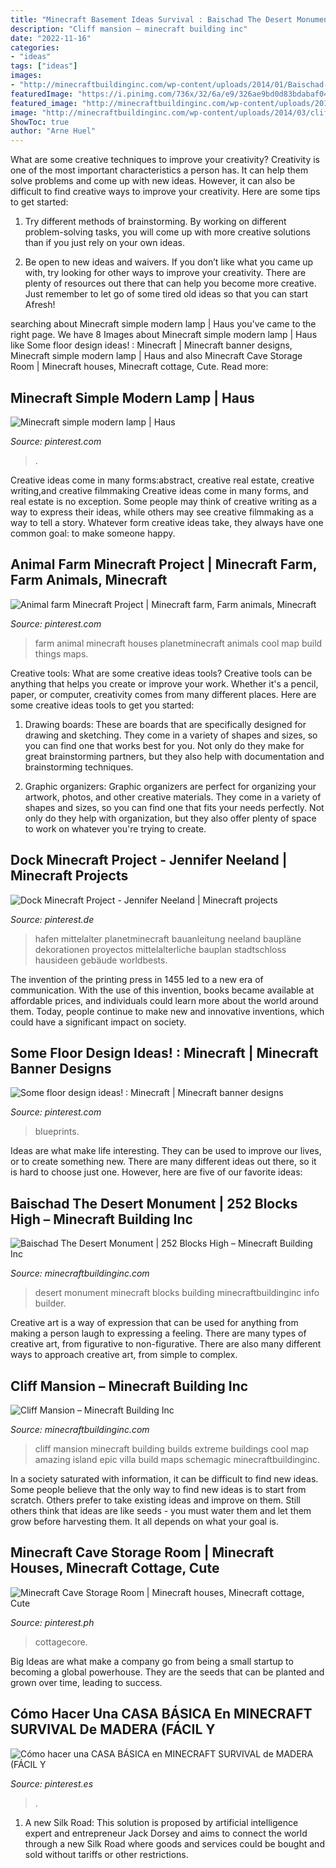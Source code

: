 ```yaml
---
title: "Minecraft Basement Ideas Survival : Baischad The Desert Monument"
description: "Cliff mansion – minecraft building inc"
date: "2022-11-16"
categories:
- "ideas"
tags: ["ideas"]
images:
- "http://minecraftbuildinginc.com/wp-content/uploads/2014/01/Baischad-The-Desert-Monument-252-Blocks-High-minecraft-building-ideas-4.jpg"
featuredImage: "https://i.pinimg.com/736x/32/6a/e9/326ae9bd0d83bdabaf045e8a80dbc296.jpg"
featured_image: "http://minecraftbuildinginc.com/wp-content/uploads/2014/03/cliff-mansion-minecraft-building-ideas-3.jpg"
image: "http://minecraftbuildinginc.com/wp-content/uploads/2014/03/cliff-mansion-minecraft-building-ideas-3.jpg"
ShowToc: true
author: "Arne Huel"
---
```



What are some creative techniques to improve your creativity?
Creativity is one of the most important characteristics a person has. It can help them solve problems and come up with new ideas. However, it can also be difficult to find creative ways to improve your creativity. Here are some tips to get started: 
1. Try different methods of brainstorming. By working on different problem-solving tasks, you will come up with more creative solutions than if you just rely on your own ideas.

2. Be open to new ideas and waivers. If you don’t like what you came up with, try looking for other ways to improve your creativity. There are plenty of resources out there that can help you become more creative. Just remember to let go of some tired old ideas so that you can start Afresh!

	

		
searching about Minecraft simple modern lamp | Haus you've came to the right page. We have 8 Images about Minecraft simple modern lamp | Haus like Some floor design ideas! : Minecraft | Minecraft banner designs, Minecraft simple modern lamp | Haus and also Minecraft Cave Storage Room | Minecraft houses, Minecraft cottage, Cute. Read more:
		
    
## Minecraft Simple Modern Lamp | Haus

<img loading=lazy src="https://i.pinimg.com/736x/37/64/2e/37642e9c0d69313afaa33220d9d5a620.jpg" onerror="this.onerror=null;this.src='https://tse2.mm.bing.net/th?id=OIP.fEQLHCgRxqAO5GtrM9rpBwHaLH&amp;pid=15.1';" alt="Minecraft simple modern lamp | Haus">

_Source: pinterest.com_

>. 

	

Creative ideas come in many forms:abstract, creative real estate, creative writing,and creative filmmaking
Creative ideas come in many forms, and real estate is no exception. Some people may think of creative writing as a way to express their ideas, while others may see creative filmmaking as a way to tell a story. Whatever form creative ideas take, they always have one common goal: to make someone happy.

    
## Animal Farm Minecraft Project | Minecraft Farm, Farm Animals, Minecraft

<img loading=lazy src="https://i.pinimg.com/736x/23/7e/56/237e5652747f88318e74e541cd005f78.jpg" onerror="this.onerror=null;this.src='https://tse4.mm.bing.net/th?id=OIP.2hHLKgTCzquIVMbxxCkTpAHaFe&amp;pid=15.1';" alt="Animal farm Minecraft Project | Minecraft farm, Farm animals, Minecraft">

_Source: pinterest.com_

>farm animal minecraft houses planetminecraft animals cool map build things maps. 

	

Creative tools: What are some creative ideas tools?
Creative tools can be anything that helps you create or improve your work. Whether it's a pencil, paper, or computer, creativity comes from many different places. Here are some creative ideas tools to get you started:
1. Drawing boards: These are boards that are specifically designed for drawing and sketching. They come in a variety of shapes and sizes, so you can find one that works best for you. Not only do they make for great brainstorming partners, but they also help with documentation and brainstorming techniques.

2. Graphic organizers: Graphic organizers are perfect for organizing your artwork, photos, and other creative materials. They come in a variety of shapes and sizes, so you can find one that fits your needs perfectly. Not only do they help with organization, but they also offer plenty of space to work on whatever you're trying to create.

    
## Dock Minecraft Project - Jennifer Neeland | Minecraft Projects

<img loading=lazy src="https://i.pinimg.com/736x/32/6a/e9/326ae9bd0d83bdabaf045e8a80dbc296.jpg" onerror="this.onerror=null;this.src='https://tse3.mm.bing.net/th?id=OIP.xgteAojfwoHZMh8kI6PuRwHaD6&amp;pid=15.1';" alt="Dock Minecraft Project - Jennifer Neeland | Minecraft projects">

_Source: pinterest.de_

>hafen mittelalter planetminecraft bauanleitung neeland baupläne dekorationen proyectos mittelalterliche bauplan stadtschloss hausideen gebäude worldbests. 

	

The invention of the printing press in 1455 led to a new era of communication. With the use of this invention, books became available at affordable prices, and individuals could learn more about the world around them. Today, people continue to make new and innovative inventions, which could have a significant impact on society.

    
## Some Floor Design Ideas! : Minecraft | Minecraft Banner Designs

<img loading=lazy src="https://i.pinimg.com/736x/4b/2d/c4/4b2dc4a023b749c83ae54151bbb1f553.jpg" onerror="this.onerror=null;this.src='https://tse3.mm.bing.net/th?id=OIP.nbkKP9z2mgLV3zQlGuSIjQHaHY&amp;pid=15.1';" alt="Some floor design ideas! : Minecraft | Minecraft banner designs">

_Source: pinterest.com_

>blueprints. 

	

Ideas are what make life interesting. They can be used to improve our lives, or to create something new. There are many different ideas out there, so it is hard to choose just one. However, here are five of our favorite ideas: 

    
## Baischad The Desert Monument | 252 Blocks High – Minecraft Building Inc

<img loading=lazy src="http://minecraftbuildinginc.com/wp-content/uploads/2014/01/Baischad-The-Desert-Monument-252-Blocks-High-minecraft-building-ideas-4.jpg" onerror="this.onerror=null;this.src='https://tse1.mm.bing.net/th?id=OIP.z8yBQPbnZ3NknHECjAyqtAHaEW&amp;pid=15.1';" alt="Baischad The Desert Monument | 252 Blocks High – Minecraft Building Inc">

_Source: minecraftbuildinginc.com_

>desert monument minecraft blocks building minecraftbuildinginc info builder. 

	

Creative art is a way of expression that can be used for anything from making a person laugh to expressing a feeling. There are many types of creative art, from figurative to non-figurative. There are also many different ways to approach creative art, from simple to complex.

    
## Cliff Mansion – Minecraft Building Inc

<img loading=lazy src="http://minecraftbuildinginc.com/wp-content/uploads/2014/03/cliff-mansion-minecraft-building-ideas-3.jpg" onerror="this.onerror=null;this.src='https://tse2.mm.bing.net/th?id=OIP.n9dAHb4FYMyigBQVypg74QHaEK&amp;pid=15.1';" alt="Cliff Mansion – Minecraft Building Inc">

_Source: minecraftbuildinginc.com_

>cliff mansion minecraft building builds extreme buildings cool map amazing island epic villa build maps schemagic minecraftbuildinginc. 

	

In a society saturated with information, it can be difficult to find new ideas. Some people believe that the only way to find new ideas is to start from scratch. Others prefer to take existing ideas and improve on them. Still others think that ideas are like seeds - you must water them and let them grow before harvesting them. It all depends on what your goal is.

    
## Minecraft Cave Storage Room | Minecraft Houses, Minecraft Cottage, Cute

<img loading=lazy src="https://i.pinimg.com/736x/11/fe/7c/11fe7c3619cb173825da29a4416b7d28.jpg" onerror="this.onerror=null;this.src='https://tse3.mm.bing.net/th?id=OIP._QGHoUHLUW3taP6_HDMEKwHaD7&amp;pid=15.1';" alt="Minecraft Cave Storage Room | Minecraft houses, Minecraft cottage, Cute">

_Source: pinterest.ph_

>cottagecore. 

	

Big Ideas are what make a company go from being a small startup to becoming a global powerhouse. They are the seeds that can be planted and grown over time, leading to success.

    
## Cómo Hacer Una CASA BÁSICA En MINECRAFT SURVIVAL De MADERA (FÁCIL Y

<img loading=lazy src="https://i.pinimg.com/736x/43/98/a4/4398a43de63971c01318ef1e9a66121c.jpg" onerror="this.onerror=null;this.src='https://tse3.mm.bing.net/th?id=OIP.GlcShP_yFYGU2YcTnFnhiQHaEK&amp;pid=15.1';" alt="Cómo hacer una CASA BÁSICA en MINECRAFT SURVIVAL de MADERA (FÁCIL Y">

_Source: pinterest.es_

>. 

	

1. A new Silk Road: This solution is proposed by artificial intelligence expert and entrepreneur Jack Dorsey and aims to connect the world through a new Silk Road where goods and services could be bought and sold without tariffs or other restrictions.

